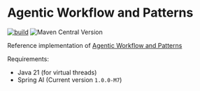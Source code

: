 # Agentic Workflow and Patterns

[![build](https://github.com/JavaAIDev/agentic-patterns/actions/workflows/build.yaml/badge.svg)](https://github.com/JavaAIDev/agentic-patterns/actions/workflows/build.yaml)
![Maven Central Version](https://img.shields.io/maven-central/v/com.javaaidev.agenticpatterns/agentic-patterns)

Reference implementation of [Agentic Workflow and Patterns](https://javaaidev.com/docs/agentic-patterns/intro/)

Requirements:

- Java 21 (for virtual threads)
- Spring AI (Current version `1.0.0-M7`)